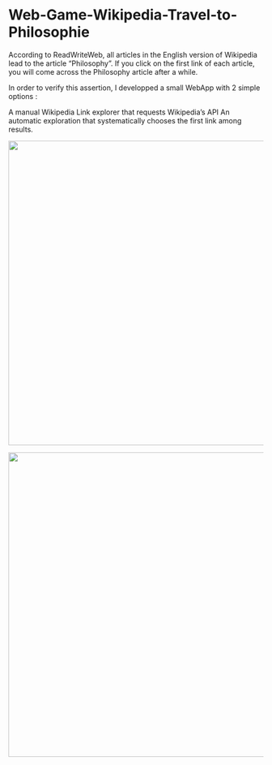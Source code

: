# Web-Game-Wikipedia-Travel-to-Philosophie
 
According to ReadWriteWeb, all articles in the English version of Wikipedia lead to the article “Philosophy”. If you click on the first link of each article, you will come across the Philosophy article after a while.

In order to verify this assertion, I developped a small WebApp with 2 simple options :

A manual Wikipedia Link explorer that requests Wikipedia’s API
An automatic exploration that systematically chooses the first link among results.

<p align="center"><img src="https://craw.githubusercontent.com/wangyangparis/wangyangparis.github.io/master/assets/img/WebGame.png" width="600"><p align="center"><img src="https://craw.githubusercontent.com/wangyangparis/wangyangparis.github.io/master/assets/img/WebGame2.png" width="600">
</img></p>
